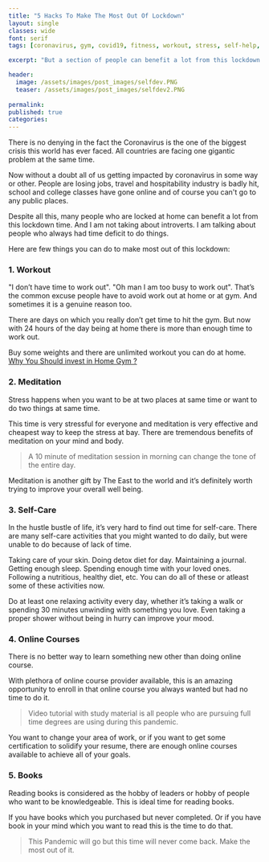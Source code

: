```yaml
---
title: "5 Hacks To Make The Most Out Of Lockdown"
layout: single
classes: wide
font: serif
tags: [coronavirus, gym, covid19, fitness, workout, stress, self-help, self-care]

excerpt: "But a section of people can benefit a lot from this lockdown time. And I am not taking about introverts."

header:
  image: /assets/images/post_images/selfdev.PNG
  teaser: /assets/images/post_images/selfdev2.PNG
  
permalink:
published: true
categories: 
---
```


There is no denying in the fact the Coronavirus is the one of the biggest crisis this world has ever faced. All countries are facing one gigantic problem at the same time.

Now without a doubt all of us getting impacted by coronavirus in some way or other. People are losing jobs, travel and hospitability industry is badly hit, school and college classes have gone online and of course you can't go to any public places.

Despite all this, many people who are locked at home can benefit a lot from this lockdown time. And I am not taking about introverts. I am talking about people who always had time deficit to do things.


Here are few things you can do to make most out of this lockdown:

### 1. Workout ###

"I don’t have time to work out". "Oh man I am too busy to work out". That’s the common excuse people have to avoid work out at home or at gym. And sometimes it is a genuine reason too.

There are days on which you really don’t get time to hit the gym. But now with 24 hours of the day being at home there is more than enough time to work out.

Buy some weights and there are unlimited workout you can do at home. [Why You Should invest in Home Gym ?](https://www.amankaushik.blog/benfits-of-home-gym/)


### 2. Meditation ###

Stress happens when you want to be at two places at same time or want to do two things at same time.

This time is very stressful for everyone and meditation is very effective and cheapest way to keep the stress at bay. There are tremendous benefits of meditation on your mind and body.

> A 10 minute of meditation session in morning can change the tone of the entire day. 

Meditation is another gift by The East to the world and it’s definitely worth trying to improve your overall well being.


### 3. Self-Care ### 

In the hustle bustle of life, it’s very hard to find out time for self-care. There are many self-care activities that you might wanted to do daily, but were unable to do because of lack of time.

Taking care of your skin. Doing detox diet for day. Maintaining a journal. Getting enough sleep. Spending enough time with your loved ones. Following a nutritious, healthy diet, etc. You can do all of these or atleast some of these activities now.

Do at least one relaxing activity every day, whether it’s taking a walk or spending 30 minutes unwinding with something you love. Even taking a proper shower without being in hurry can improve your mood. 


### 4. Online Courses ###

There is no better way to learn something new other than doing online course. 

With plethora of online course provider available, this is an amazing opportunity to enroll in that online course you always wanted but had no time to do it. 

> Video tutorial with study material is all people who are pursuing full time degrees are using during this pandemic. 

You want to change your area of work, or if you want to get some certification to solidify your resume, there are enough online courses available to achieve all of your goals. 


### 5. Books ###

Reading books is considered as the hobby of leaders or hobby of people who want to be knowledgeable. This is ideal time for reading books.

If you have books which you purchased but never completed. Or if you have book in your mind which you want to read this is the time to do that.


> This Pandemic will go but this time will never come back. Make the most out of it.


